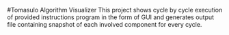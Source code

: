 #Tomasulo Algorithm Visualizer
This project shows cycle by cycle execution of provided instructions program in the form of GUI and generates output file containing snapshot of each involved component for every cycle.

